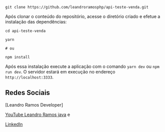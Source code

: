 

```
git clone https://github.com/leandroramosphp/api-teste-venda.git
```

Após clonar o conteúdo do repositório, acesse o diretório criado e efetue a instalação das dependências:

```
cd api-teste-venda

yarn

# ou

npm install
```

Após essa instalação execute a aplicação com o comando `yarn dev` ou `npm run dev`. O servidor estará em execução no endereço `http://localhost:3333`.

## Redes Sociais

[Leandro Ramos Developer]

[YouTube Leandro Ramos java](https://www.youtube.com/channel/UCgz4bR33FuwOC7wq0uG61HA) e

[LinkedIn](https://www.linkedin.com/in/leandror1/)
